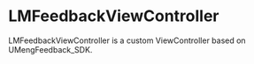 # LMFeedbackViewController
LMFeedbackViewController is a custom ViewController based on UMengFeedback_SDK.
